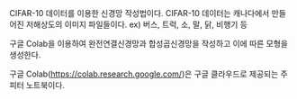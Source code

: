 CIFAR-10 데이터를 이용한 신경망 작성법이다.
CIFAR-10 데이터는 캐나다에서 만들어진 저해상도의 이미지 파일들이다.
ex) 버스, 트럭, 소, 말, 닭, 비행기 등

구글 Colab을 이용하여 완전연결신경망과 합성곱신경망을 작성하고
이에 따른 모형을 생성한다.

구글 Colab(https://colab.research.google.com/)은 구글 클라우드로
제공되는 주피터 노트북이다.
